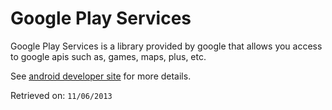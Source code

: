 Google Play Services
====================

Google Play Services is a library provided by google that allows you access to google apis such as, games, maps, plus, etc.

See [android developer site](http://developer.android.com/google/play-services/index.html) for more details.

Retrieved on: `11/06/2013`
